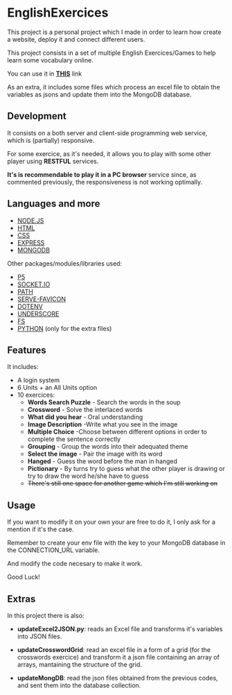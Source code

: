 # EnglishExercices

This project is a personal project which I made in order to learn how create a website, deploy it and connect different users.

This project consists in a set of multiple English Exercices/Games to help learn some vocabulary online.

You can use it in [**THIS**](https://english-exercices.herokuapp.com/) link

As an extra, it includes some files which process an excel file to obtain the variables as jsons and update them into the MongoDB database.

## Development

It consists on a both server and client-side programming web service, which is (partially) responsive.

For some exercice, as it's needed, it allows you to play with some other player using **RESTFUL** services.

**It's is recommendable to play it in a PC browser** service since, as commented previously, the responsiveness is not working optimally.

## Languages and more

- [NODE.JS]
- [HTML]
- [CSS]
- [EXPRESS]
- [MONGODB]

Other packages/modules/libraries used:
- [P5]
- [SOCKET.IO]
- [PATH]
- [SERVE-FAVICON]
- [DOTENV]
- [UNDERSCORE]
- [FS]
- [PYTHON] (only for the extra files)

## Features

It includes:
  - A login system
  - 6 Units + an All Units option
  - 10 exercices:
    * **Words Search Puzzle** - Search the words in the soup
    * **Crossword** - Solve the interlaced words
    * **What did you hear** - Oral understanding
    * **Image Description** -Write what you see in the image
    * **Multiple Choice** -Choose between different options in order to complete the sentence correctly
    * **Grouping** - Group the words into their adequated theme
    * **Select the image** - Pair the image with its word
    * **Hanged** - Guess the word before the man in hanged
    * **Pictionary** - By turns try to guess what the other player is drawing or try to draw the word he/she have to guess
    * ~~There's still one space for another game which I'm still working on~~

## Usage

If you want to modify it on your own your are free to do it, I only ask for a mention if it's the case.

Remember to create your env file with the key to your MongoDB database in the CONNECTION_URL variable.

And modify the code necesary to make it work.

Good Luck!

## Extras

In this project there is also:
- **updateExcel2JSON.py**: reads an Excel file and transforms it's variables into JSON files.
- **updateCrosswordGrid**: read an excel file in a form of a grid (for the crosswords exercice) and transform it a json file containing an array of arrays, mantaining the structure of the grid.
- **updateMongDB**: read the json files obtained from the previous codes, and sent them into the database collection.



   [NODE.JS]: <https://nodejs.org>
   [HTML]: <https://www.w3schools.com/html/>
   [CSS]: <https://www.w3schools.com/css/>
   [EXPRESS]: <http://expressjs.com>
   [MONGODB]: <https://www.mongodb.com>
   [P5]: <https://p5js.org/>
   [SOCKET.IO]: <https://socket.io/>
   [PATH]: <https://nodejs.org/api/path.html>
   [SERVE-FAVICON]: <https://www.npmjs.com/package/serve-favicon>
   [DOTENV]: <https://www.npmjs.com/package/dotenv>
   [UNDERSCORE]: <https://underscorejs.org/>
   [FS]: <https://nodejs.org/api/fs.html>
   [PYTHON]: <https://www.python.org/>

   